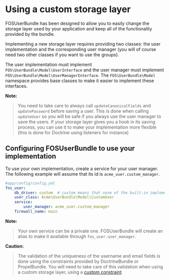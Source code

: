 Using a custom storage layer
============================

FOSUserBundle has been designed to allow you to easily change the storage
layer used by your application and keep all of the functionality
provided by the bundle.

Implementing a new storage layer requires providing two classes: the user
implementation and the corresponding user manager (you will of course need
two other classes if you want to use the groups).

The user implementation must implement `FOS\UserBundle\Model\UserInterface`
and the user manager must implement `FOS\UserBundle\Model\UserManagerInterface`.
The `FOS\UserBundle\Model` namespace provides base classes to make it easier to
implement these interfaces.

**Note:**

> You need to take care to always call `updateCanonicalFields` and `updatePassword`
> before saving a user. This is done when calling `updateUser` so you will
> be safe if you always use the user manager to save the users.
> If your storage layer gives you a hook in its saving process, you can use
> it to make your implementation more flexible (this is done for Doctrine
> using listeners for instance)

## Configuring FOSUserBundle to use your implementation

To use your own implementation, create a service for your user manager. The
following example will assume that its id is `acme_user.custom_manager`.

~~~ yaml
#app/config/config.yml
fos_user:
    db_driver: custom  # custom means that none of the built-in implementation is used
    user_class: Acme\UserBundle\Model\CustomUser
    service:
        user_manager: acme_user.custom_manager
    firewall_name: main
~~~

**Note:**

> Your own service can be a private one. FOSUserBundle will create an alias
> to make it available through `fos_user.user_manager`.

**Caution:**

> The validation of the uniqueness of the username and email fields is done
> using the constraints provided by DoctrineBundle or PropelBundle. You will
> need to take care of this validation when using a custom storage layer,
> using a [custom constraint](http://symfony.com/doc/current/cookbook/validation/custom_constraint.html)
